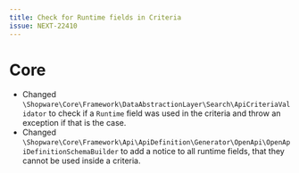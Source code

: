 ```yaml
---
title: Check for Runtime fields in Criteria
issue: NEXT-22410
---
```

# Core
* Changed `\Shopware\Core\Framework\DataAbstractionLayer\Search\ApiCriteriaValidator` to check if a `Runtime` field was used in the criteria and throw an exception if that is the case.
* Changed `\Shopware\Core\Framework\Api\ApiDefinition\Generator\OpenApi\OpenApiDefinitionSchemaBuilder` to add a notice to all runtime fields, that they cannot be used inside a criteria.
